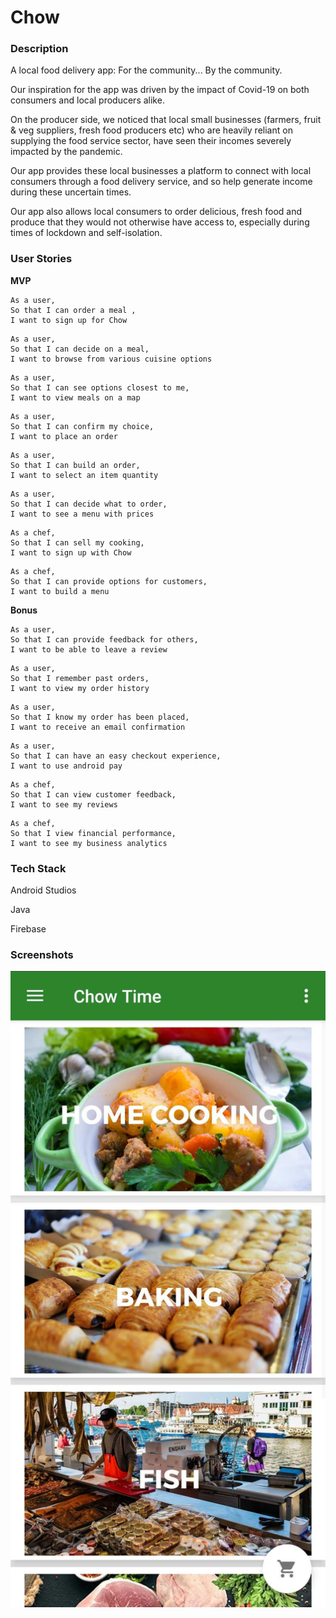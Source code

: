 # Chow

### Description ###

A local food delivery app: For the community... By the community.

Our inspiration for the app was driven by the impact of Covid-19 on both consumers and local producers alike. 

On the producer side, we noticed that local small businesses (farmers, fruit & veg suppliers, fresh food producers etc) who are heavily reliant on supplying the food service sector, have seen their incomes severely impacted by the pandemic. 

Our app provides these local businesses a platform to connect with local consumers through a food delivery service, and so help generate income during these uncertain times. 

Our app also allows local consumers  to order delicious, fresh food and produce that they would not otherwise have access to, especially during times of lockdown and self-isolation. 

### User Stories ###

**MVP**
```
As a user,
So that I can order a meal ,
I want to sign up for Chow
```
```
As a user,
So that I can decide on a meal,
I want to browse from various cuisine options
```
```
As a user,
So that I can see options closest to me,
I want to view meals on a map
```
```
As a user,
So that I can confirm my choice,
I want to place an order
```
```
As a user,
So that I can build an order,
I want to select an item quantity
```
```
As a user,
So that I can decide what to order,
I want to see a menu with prices
```
```
As a chef,
So that I can sell my cooking,
I want to sign up with Chow
```
```
As a chef,
So that I can provide options for customers,
I want to build a menu
```



**Bonus**
```
As a user,
So that I can provide feedback for others,
I want to be able to leave a review
```
```
As a user,
So that I remember past orders,
I want to view my order history
```
```
As a user,
So that I know my order has been placed,
I want to receive an email confirmation
```
```
As a user,
So that I can have an easy checkout experience,
I want to use android pay
```
```
As a chef,
So that I can view customer feedback,
I want to see my reviews
```
```
As a chef,
So that I view financial performance,
I want to see my business analytics
```

### Tech Stack ###
Android Studios

Java  

Firebase

### Screenshots ### 

![Menu](https://github.com/ZishJawaid/project_chow/blob/main/Logos/Screenshot_20201023-131559_Chow.jpg)
